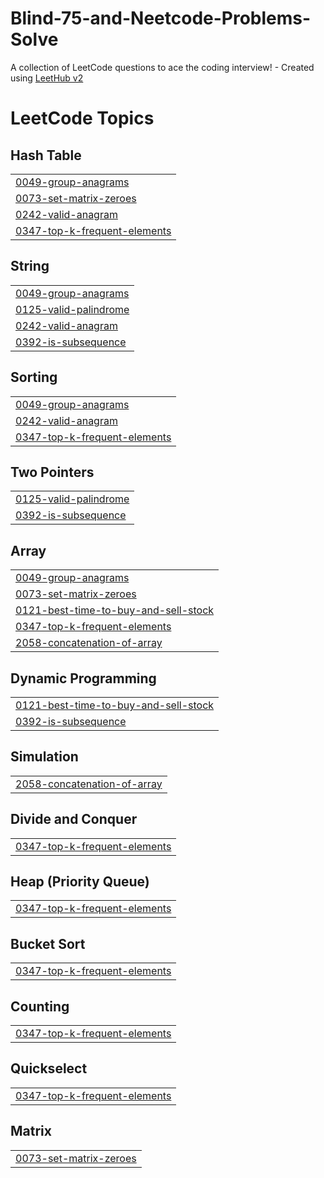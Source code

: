 # Blind-75-and-Neetcode-Problems-Solve
A collection of LeetCode questions to ace the coding interview! - Created using [LeetHub v2](https://github.com/arunbhardwaj/LeetHub-2.0)

<!---LeetCode Topics Start-->
# LeetCode Topics
## Hash Table
|  |
| ------- |
| [0049-group-anagrams](https://github.com/arefinthecybersec/Blind-75-and-Neetcode-Problems-Solve/tree/master/0049-group-anagrams) |
| [0073-set-matrix-zeroes](https://github.com/arefinthecybersec/Blind-75-and-Neetcode-Problems-Solve/tree/master/0073-set-matrix-zeroes) |
| [0242-valid-anagram](https://github.com/arefinthecybersec/Blind-75-and-Neetcode-Problems-Solve/tree/master/0242-valid-anagram) |
| [0347-top-k-frequent-elements](https://github.com/arefinthecybersec/Blind-75-and-Neetcode-Problems-Solve/tree/master/0347-top-k-frequent-elements) |
## String
|  |
| ------- |
| [0049-group-anagrams](https://github.com/arefinthecybersec/Blind-75-and-Neetcode-Problems-Solve/tree/master/0049-group-anagrams) |
| [0125-valid-palindrome](https://github.com/arefinthecybersec/Blind-75-and-Neetcode-Problems-Solve/tree/master/0125-valid-palindrome) |
| [0242-valid-anagram](https://github.com/arefinthecybersec/Blind-75-and-Neetcode-Problems-Solve/tree/master/0242-valid-anagram) |
| [0392-is-subsequence](https://github.com/arefinthecybersec/Blind-75-and-Neetcode-Problems-Solve/tree/master/0392-is-subsequence) |
## Sorting
|  |
| ------- |
| [0049-group-anagrams](https://github.com/arefinthecybersec/Blind-75-and-Neetcode-Problems-Solve/tree/master/0049-group-anagrams) |
| [0242-valid-anagram](https://github.com/arefinthecybersec/Blind-75-and-Neetcode-Problems-Solve/tree/master/0242-valid-anagram) |
| [0347-top-k-frequent-elements](https://github.com/arefinthecybersec/Blind-75-and-Neetcode-Problems-Solve/tree/master/0347-top-k-frequent-elements) |
## Two Pointers
|  |
| ------- |
| [0125-valid-palindrome](https://github.com/arefinthecybersec/Blind-75-and-Neetcode-Problems-Solve/tree/master/0125-valid-palindrome) |
| [0392-is-subsequence](https://github.com/arefinthecybersec/Blind-75-and-Neetcode-Problems-Solve/tree/master/0392-is-subsequence) |
## Array
|  |
| ------- |
| [0049-group-anagrams](https://github.com/arefinthecybersec/Blind-75-and-Neetcode-Problems-Solve/tree/master/0049-group-anagrams) |
| [0073-set-matrix-zeroes](https://github.com/arefinthecybersec/Blind-75-and-Neetcode-Problems-Solve/tree/master/0073-set-matrix-zeroes) |
| [0121-best-time-to-buy-and-sell-stock](https://github.com/arefinthecybersec/Blind-75-and-Neetcode-Problems-Solve/tree/master/0121-best-time-to-buy-and-sell-stock) |
| [0347-top-k-frequent-elements](https://github.com/arefinthecybersec/Blind-75-and-Neetcode-Problems-Solve/tree/master/0347-top-k-frequent-elements) |
| [2058-concatenation-of-array](https://github.com/arefinthecybersec/Blind-75-and-Neetcode-Problems-Solve/tree/master/2058-concatenation-of-array) |
## Dynamic Programming
|  |
| ------- |
| [0121-best-time-to-buy-and-sell-stock](https://github.com/arefinthecybersec/Blind-75-and-Neetcode-Problems-Solve/tree/master/0121-best-time-to-buy-and-sell-stock) |
| [0392-is-subsequence](https://github.com/arefinthecybersec/Blind-75-and-Neetcode-Problems-Solve/tree/master/0392-is-subsequence) |
## Simulation
|  |
| ------- |
| [2058-concatenation-of-array](https://github.com/arefinthecybersec/Blind-75-and-Neetcode-Problems-Solve/tree/master/2058-concatenation-of-array) |
## Divide and Conquer
|  |
| ------- |
| [0347-top-k-frequent-elements](https://github.com/arefinthecybersec/Blind-75-and-Neetcode-Problems-Solve/tree/master/0347-top-k-frequent-elements) |
## Heap (Priority Queue)
|  |
| ------- |
| [0347-top-k-frequent-elements](https://github.com/arefinthecybersec/Blind-75-and-Neetcode-Problems-Solve/tree/master/0347-top-k-frequent-elements) |
## Bucket Sort
|  |
| ------- |
| [0347-top-k-frequent-elements](https://github.com/arefinthecybersec/Blind-75-and-Neetcode-Problems-Solve/tree/master/0347-top-k-frequent-elements) |
## Counting
|  |
| ------- |
| [0347-top-k-frequent-elements](https://github.com/arefinthecybersec/Blind-75-and-Neetcode-Problems-Solve/tree/master/0347-top-k-frequent-elements) |
## Quickselect
|  |
| ------- |
| [0347-top-k-frequent-elements](https://github.com/arefinthecybersec/Blind-75-and-Neetcode-Problems-Solve/tree/master/0347-top-k-frequent-elements) |
## Matrix
|  |
| ------- |
| [0073-set-matrix-zeroes](https://github.com/arefinthecybersec/Blind-75-and-Neetcode-Problems-Solve/tree/master/0073-set-matrix-zeroes) |
<!---LeetCode Topics End-->